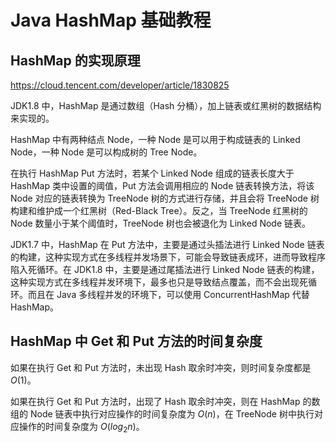 # Java HashMap 基础教程


## HashMap 的实现原理

https://cloud.tencent.com/developer/article/1830825

JDK1.8 中，HashMap 是通过数组（Hash 分桶），加上链表或红黑树的数据结构来实现的。

HashMap 中有两种结点 Node，一种 Node 是可以用于构成链表的 Linked Node，一种 Node 是可以构成树的 Tree Node。

在执行 HashMap Put 方法时，若某个 Linked Node 组成的链表长度大于 HashMap 类中设置的阈值，Put 方法会调用相应的 Node 链表转换方法，将该 Node 对应的链表转换为 TreeNode 树的方式进行存储，并且会将 TreeNode 树构建和维护成一个红黑树（Red-Black Tree）。反之，当 TreeNode 红黑树的 Node 数量小于某个阈值时，TreeNode 树也会被退化为 Linked Node 链表。

JDK1.7 中，HashMap 在 Put 方法中，主要是通过头插法进行 Linked Node 链表的构建，这种实现方式在多线程并发场景下，可能会导致链表成环，进而导致程序陷入死循环。在 JDK1.8 中，主要是通过尾插法进行 Linked Node 链表的构建，这种实现方式在多线程并发环境下，最多也只是导致结点覆盖，而不会出现死循环。而且在 Java 多线程并发的环境下，可以使用 ConcurrentHashMap 代替 HashMap。

## HashMap 中 Get 和 Put 方法的时间复杂度


如果在执行 Get 和 Put 方法时，未出现 Hash 取余时冲突，则时间复杂度都是 $O(1)$。

如果在执行 Get 和 Put 方法时，出现了 Hash 取余时冲突，则在 HashMap 的数组的 Node 链表中执行对应操作的时间复杂度为 $O(n)$，在 TreeNode 树中执行对应操作的时间复杂度为 $O(log_{2}{n})$。
